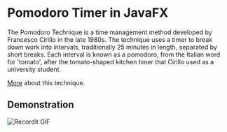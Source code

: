 # Pomodoro Timer in JavaFX

The Pomodoro Technique is a time management method developed by Francesco Cirillo in the late 1980s. The technique uses a timer to break down work into intervals, traditionally 25 minutes in length, separated by short breaks. Each interval is known as a pomodoro, from the Italian word for 'tomato', after the tomato-shaped kitchen timer that Cirillo used as a university student.

[More](https://en.wikipedia.org/wiki/Pomodoro_Technique) about this technique.

## Demonstration

![Recordit GIF](http://g.recordit.co/ikKpmdSeoD.gif)
